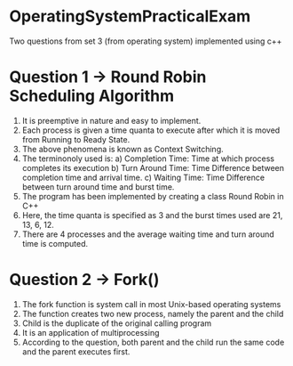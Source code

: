 # OperatingSystemPracticalExam
Two questions from set 3 (from operating system) implemented using c++

# Question 1 -> Round Robin Scheduling Algorithm
1. It is preemptive in nature and easy to implement.
2. Each process is given a time quanta to execute after which it is moved from Running to Ready State.
3. The above phenomena is known as Context Switching.
4. The terminonoly used is: 
a) Completion Time: Time at which process completes its execution
b) Turn Around Time: Time Difference between completion time and arrival time.
c) Waiting Time: Time Difference between turn around time and burst time.
5. The program has been implemented by creating a class Round Robin in C++
6. Here, the time quanta is specified as 3 and the burst times used are 21, 13, 6, 12. 
7. There are 4 processes and the average waiting time and turn around time is computed.

# Question 2 -> Fork()
1. The fork function is system call in most Unix-based operating systems
2. The function creates two new process, namely the parent and the child
3. Child is the duplicate of the original calling program
4. It is an application of multiprocessing
5. According to the question, both parent and the child run the same code and the parent executes first.
